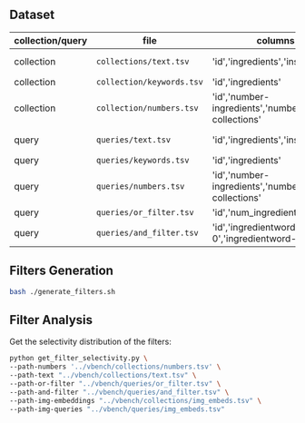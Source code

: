 ## Dataset
| collection/query | file                      | columns                                        | notes                                  |
| ---------------- | ------------------------- | ---------------------------------------------- | -------------------------------------- |
| collection       | `collections/text.tsv`    | 'id','ingredients','instructions'              | ingredients/instructions text          |
| collection       | `collection/keywords.tsv` | 'id','ingredients'                             | ingredients keywords                   |
| collection       | `collection/numbers.tsv`  | 'id','number-ingredients','number-collections' | number of ingredients and instructions |
| query            | `queries/text.tsv`        | 'id','ingredients','instructions'              | ingredients/instructions text          |
| query            | `queries/keywords.tsv`    | 'id','ingredients'                             | ingredients keywords                   |
| query            | `queries/numbers.tsv`     | 'id','number-ingredients','number-collections' | number of ingredients and instructions |
| query            | `queries/or_filter.tsv`   | 'id','num_ingredients                          | `or` filter                            |
| query            | `queries/and_filter.tsv`  | 'id','ingredientword-0','ingredientword-1'     | `and` filter                           |


## Filters Generation

```bash
bash ./generate_filters.sh
```

## Filter Analysis
Get the selectivity distribution of the filters:

```bash
python get_filter_selectivity.py \
--path-numbers '../vbench/collections/numbers.tsv' \
--path-text "../vbench/collections/text.tsv" \
--path-or-filter "../vbench/queries/or_filter.tsv" \
--path-and-filter "../vbench/queries/and_filter.tsv" \
--path-img-embeddings "../vbench/collections/img_embeds.tsv" \
--path-img-queries "../vbench/queries/img_embeds.tsv"
```
